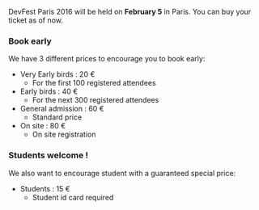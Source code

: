 DevFest Paris 2016 will be held on **February 5** in Paris. You can buy your ticket as of now.


### Book early

We have 3 different prices to encourage you to book early:

* Very Early birds : 20 €
  * For the first 100 registered attendees
* Early birds : 40 €
  * For the next 300 registered attendees
* General admission : 60 €
  * Standard price
* On site : 80 €
  * On site registration

### Students welcome !

We also want to encourage student with a guaranteed special price:

* Students : 15 €
  * Student id card required
